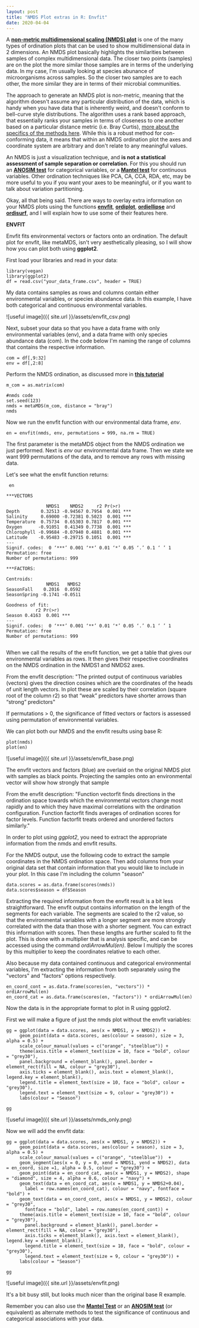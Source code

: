 ```yaml
---
layout: post
title: "NMDS Plot extras in R: Envfit"
date: 2020-04-04
---
```



A **[non-metric multidimensional scaling (NMDS) plot](https://jkzorz.github.io/2019/06/06/NMDS.html)** is one of the many types of ordination plots that can be used to show multidimensional data in 2 dimensions. An NMDS plot basically highlights the similarities between samples of complex multidimensional data. The closer two points (samples) are on the plot the more similar those samples are in terms of the underlying data. In my case, I'm usually looking at species abunance of microorganisms across samples. So the closer two samples are to each other, the more similar they are in terms of their microbial communities.   

The approach to generate an NMDS plot is non-metric, meaning that the algorithm doesn't assume any particular distribution of the data, which is handy when you have data that is inherently weird, and doesn't conform to bell-curve style distributions. The algorithm uses a rank based approach, that essentially ranks your samples in terms of closeness to one another based on a particular distance metric (i.e. Bray Curtis), [more about the specifics of the methods here](https://mb3is.megx.net/gustame/dissimilarity-based-methods/nmds). While this is a robust method for con-conforming data, it means that within an NMDS ordination plot the axes and coordinate system are arbitrary and don't relate to any meaningful values. 

An NMDS is just a visualization technique, and **is not a statistical assessment of sample separation or correlation**. For this you should run an **[ANOSIM test](https://jkzorz.github.io/2019/06/11/ANOSIM-test.html)** for categorical variables, or a **[Mantel test](https://jkzorz.github.io/2019/07/08/mantel-test.html)** for continuous variables. Other ordination techniques like PCA, CA, CCA, RDA, etc, may be more useful to you if you want your axes to be meaningful, or if you want to talk about variation partitioning.  

Okay, all that being said. There are ways to overlay extra information on your NMDS plots using the functions **[envfit](https://www.rdocumentation.org/packages/vegan/versions/2.4-2/topics/envfit)**, **[ordiplot](https://www.rdocumentation.org/packages/vegan/versions/2.4-2/topics/ordiplot)**, **[ordiellipse](https://www.rdocumentation.org/packages/vegan/versions/2.4-2/topics/ordihull)** and **[ordisurf](https://www.rdocumentation.org/packages/vegan/versions/2.4-2/topics/ordisurf)**, and I will explain how to use some of their features here. 


**ENVFIT**

Envfit fits environmental vectors or factors onto an ordination. The default plot for envfit, like metaMDS, isn't very aesthetically pleasing, so I will show how you can plot both using **ggplot2**.

First load your libraries and read in your data: 

```
library(vegan)
library(ggplot2)
df = read.csv("your_data_frame.csv", header = TRUE)

```

My data contains samples as rows and columns contain either environmental variables, or species abundance data. In this example, I have both categorical and continuous environmental variables.

![useful image]({{ site.url }}/assets/envfit_csv.png)


Next, subset your data so that you have a data frame with only environmental variables (env), and a data frame with only species abundance data (com). In the code below I'm naming the range of columns that contains the respective information.  

```
com = df[,9:32]
env = df[,2:8]
```

Perform the NMDS ordination, as discussed more in **[this tutorial](https://jkzorz.github.io/2019/06/06/NMDS.html)**

```
m_com = as.matrix(com)

#nmds code
set.seed(123)
nmds = metaMDS(m_com, distance = "bray")
nmds
```

Now we run the envfit function with our environmental data frame, *env*.

```
en = envfit(nmds, env, permutations = 999, na.rm = TRUE)
```
The first parameter is the metaMDS object from the NMDS ordination we just performed. Next is *env* our environmental data frame. Then we state we want 999 permutations of the data, and to remove any rows with missing data. 

Let's see what the envfit function returns: 

```
 en

***VECTORS

               NMDS1    NMDS2     r2 Pr(>r)    
Depth        0.32513 -0.94567 0.7954  0.001 ***
Salinity     0.69000 -0.72381 0.5023  0.001 ***
Temperature  0.75734  0.65303 0.7817  0.001 ***
Oxygen      -0.91051  0.41349 0.7738  0.001 ***
Chlorophyll -0.99684 -0.07940 0.4881  0.001 ***
Latitude    -0.95483 -0.29715 0.1051  0.001 ***
---
Signif. codes:  0 ‘***’ 0.001 ‘**’ 0.01 ‘*’ 0.05 ‘.’ 0.1 ‘ ’ 1
Permutation: free
Number of permutations: 999

***FACTORS:

Centroids:
               NMDS1   NMDS2
SeasonFall    0.2016  0.0592
SeasonSpring -0.1741 -0.0511

Goodness of fit:
           r2 Pr(>r)    
Season 0.4163  0.001 ***
---
Signif. codes:  0 ‘***’ 0.001 ‘**’ 0.01 ‘*’ 0.05 ‘.’ 0.1 ‘ ’ 1
Permutation: free
Number of permutations: 999


```

When we call the results of the envfit function, we get a table that gives our environmental variables as rows. It then gives their respective coordinates on the NMDS ordination in the NMDS1 and NMDS2 axes. 

From the envfit description:
"The printed output of continuous variables (vectors) gives the direction cosines which are the coordinates of the heads of unit length vectors. In plot these are scaled by their correlation (square root of the column r2) so that “weak” predictors have shorter arrows than “strong” predictors"


If permutations > 0, the significance of fitted vectors or factors is assessed using permutation of environmental variables.


We can plot both our NMDS and the envfit results using base R: 

```
plot(nmds)
plot(en)
```

![useful image]({{ site.url }}/assets/envfit_base.png)


The envfit vectors and factors (blue) are overlaid on the original NMDS plot with samples as black points. Projecting the samples onto an environmental vector will show how strongly that sample 

From the envfit description:
"Function vectorfit finds directions in the ordination space towards which the environmental vectors change most rapidly and to which they have maximal correlations with the ordination configuration. Function factorfit finds averages of ordination scores for factor levels. Function factorfit treats ordered and unordered factors similarly."

 


In order to plot using *ggplot2*, you need to extract the appropriate information from the nmds and envfit results. 

For the NMDS output, use the following code to extract the sample coordinates in the NMDS ordination space. Then add columns from your original data set that contain information that you would like to include in your plot. In this case I'm including the column "season" 

```
data.scores = as.data.frame(scores(nmds))
data.scores$season = df$Season
```

Extracting the required information from the envfit result is a bit less straightforward. The envfit output contains information on the length of the segments for each variable. The segments are scaled to the r2 value, so that the environmental variables with a longer segment are more strongly correlated with the data than those with a shorter segment. You can extract this information with scores. Then these lengths are further scaled to fit the plot. This is done with a multiplier that is analysis specific, and can be accessed using the command *ordiArrowMul(en)*. Below I multiply the scores by this multiplier to keep the coordinates relative to each other. 

Also because my data contained continuous and categorical environmental variables, I'm extracting the information from both separately using the "vectors" and "factors" options respectively. 

```
en_coord_cont = as.data.frame(scores(en, "vectors")) * ordiArrowMul(en)
en_coord_cat = as.data.frame(scores(en, "factors")) * ordiArrowMul(en)
```

Now the data is in the appropriate format to plot in R using ggplot2. 

First we will make a figure of just the nmds plot without the envfit variables: 

```
gg = ggplot(data = data.scores, aes(x = NMDS1, y = NMDS2)) + 
     geom_point(data = data.scores, aes(colour = season), size = 3, alpha = 0.5) + 
     scale_colour_manual(values = c("orange", "steelblue")) + 
     theme(axis.title = element_text(size = 10, face = "bold", colour = "grey30"), 
     panel.background = element_blank(), panel.border = element_rect(fill = NA, colour = "grey30"), 
     axis.ticks = element_blank(), axis.text = element_blank(), legend.key = element_blank(), 
     legend.title = element_text(size = 10, face = "bold", colour = "grey30"), 
     legend.text = element_text(size = 9, colour = "grey30")) +
     labs(colour = "Season")
     
gg
```

![useful image]({{ site.url }}/assets/nmds_only.png)


Now we will add the envfit data: 

```
gg = ggplot(data = data.scores, aes(x = NMDS1, y = NMDS2)) + 
     geom_point(data = data.scores, aes(colour = season), size = 3, alpha = 0.5) + 
     scale_colour_manual(values = c("orange", "steelblue"))  + 
     geom_segment(aes(x = 0, y = 0, xend = NMDS1, yend = NMDS2), data = en_coord, size =1, alpha = 0.5, colour = "grey30") +
     geom_point(data = en_coord_cat, aes(x = NMDS1, y = NMDS2), shape = "diamond", size = 4, alpha = 0.6, colour = "navy") +
     geom_text(data = en_coord_cat, aes(x = NMDS1, y = NMDS2+0.04), 
       label = row.names(en_coord_cat), colour = "navy", fontface = "bold") + 
     geom_text(data = en_coord_cont, aes(x = NMDS1, y = NMDS2), colour = "grey30", 
       fontface = "bold", label = row.names(en_coord_cont)) + 
     theme(axis.title = element_text(size = 10, face = "bold", colour = "grey30"), 
       panel.background = element_blank(), panel.border = element_rect(fill = NA, colour = "grey30"), 
       axis.ticks = element_blank(), axis.text = element_blank(), legend.key = element_blank(), 
       legend.title = element_text(size = 10, face = "bold", colour = "grey30"), 
       legend.text = element_text(size = 9, colour = "grey30")) + 
     labs(colour = "Season")
     
gg
```

![useful image]({{ site.url }}/assets/envfit.png)


It's a bit busy still, but looks much nicer than the original base R example. 

Remember you can also use the **[Mantel Test](https://jkzorz.github.io/2019/07/08/mantel-test.html)** or an **[ANOSIM test](https://jkzorz.github.io/2019/06/11/ANOSIM-test.html)** (or equivalent) as alternate methods to test the significance of continuous and categorical associations with your data.  


